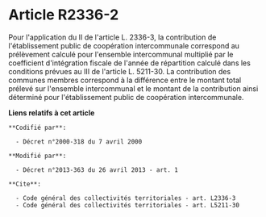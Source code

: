 # Article R2336-2

Pour l'application du II de l'article L. 2336-3, la contribution de l'établissement public de coopération intercommunale
correspond au prélèvement calculé pour l'ensemble intercommunal multiplié par le coefficient d'intégration fiscale de l'année
de répartition calculé dans les conditions prévues au III de l'article L. 5211-30. La contribution des communes membres
correspond à la différence entre le montant total prélevé sur l'ensemble intercommunal et le montant de la contribution ainsi
déterminé pour l'établissement public de coopération intercommunale.

**Liens relatifs à cet article**

	**Codifié par**:

	  - Décret n°2000-318 du 7 avril 2000

	**Modifié par**:

	  - Décret n°2013-363 du 26 avril 2013 - art. 1

	**Cite**:

	  - Code général des collectivités territoriales - art. L2336-3
	  - Code général des collectivités territoriales - art. L5211-30
